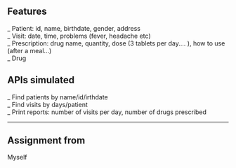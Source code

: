 ## Features

_ Patient: id, name, birthdate, gender, address <br>
_ Visit: date, time, problems (fever, headache etc) <br>
_ Prescription: drug name, quantity, dose (3 tablets per day.... ), how to use (after a meal...) <br>
_ Drug 

## APIs simulated

_ Find patients by name/id/irthdate <br>
_ Find visits by days/patient <br>
_ Print reports: number of visits per day, number of drugs prescribed
_________________________________________________________________________________________________________________________________________
## Assignment from
Myself
